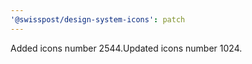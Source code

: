 ```yaml
---
'@swisspost/design-system-icons': patch
---
```


Added icons number 2544.Updated icons number 1024.

